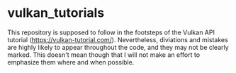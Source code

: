 # vulkan_tutorials
This repository is supposed to follow in the footsteps of the Vulkan API tutorial (https://vulkan-tutorial.com/). Nevertheless, diviations and mistakes are highly likely to appear throughout the code, and they may not be clearly marked. This doesn't mean though that I will not make an effort to emphasize them where and when possible.
